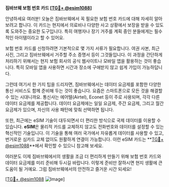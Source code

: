 **짐바브웨 보험 번호 카드 [[TG💪+ @esim1088](https://t.me/s/esim1088)]**

안녕하세요 여러분! 오늘은 짐바브웨에서 꼭 필요한 보험 번호 카드에 대해 자세히 알아보려고 합니다. 이 카드는 현지에서 의료비나 다양한 사고 상황에서 보장을 받을 수 있도록 도와주는 중요한 도구입니다. 특히 여행자나 장기 거주를 계획 중인 분들에게는 필수적인 아이템이라고 할 수 있어요.

보험 번호 카드를 신청하려면 기본적으로 몇 가지 서류가 필요합니다. 여권 사본, 최근 사진, 그리고 짐바브웨에서 거주할 주소 증명서 등이 그것들입니다. 이 과정을 간단하게 처리하기 위해서는 현지 보험 회사의 공식 웹사이트나 모바일 앱을 활용하는 것이 좋습니다. 특히 모바일 앱을 사용하면 시간과 장소에 구애받지 않고 쉽게 가입이 가능하답니다.

그런데 여기서 한 가지 팁을 드리자면, 짐바브웨에서는 데이터 요금제를 포함한 다양한 통신 서비스도 함께 준비해 두는 것이 좋습니다. 요즘은 스마트폰으로 모든 것을 해결할 수 있는 시대니까요. 통신사는 에어텔(Airtel), Econet 등이 주로 사용되며, 각각 다른 데이터 요금제를 제공합니다. 데이터 요금제에는 일일 요금제, 주간 요금제, 그리고 월간 요금제가 있으며, 자신의 사용 패턴에 맞춰 선택하면 됩니다.

또한, 최근에는 eSIM 기술이 대두되면서 더 편리한 방식으로 국제 데이터를 이용할 수 있습니다. **eSIM**은 물리적 카드를 교체하지 않고도 전화번호와 데이터를 설정할 수 있는 혁신적인 기술입니다. 이 기술을 통해 여러 국가에서 자유롭게 데이터를 사용할 수 있고, 번거로운 심카드 교체 없이도 원활하게 연결이 가능합니다. 이런 eSIM 카드는 **[TG💪+ @esim1088](https://t.me/s/esim1088)**에서 확인할 수 있으니 참고해 보세요.

여러분도 이제 짐바브웨에서의 생활을 조금 더 편리하게 만들기 위해 보험 번호 카드와 데이터 요금제를 미리 준비해 두시길 바랍니다. 이렇게 준비만 잘하시면 현지 생활에 큰 도움이 될 거예요. 그럼 짐바브웨에서의 안전하고 즐거운 시간 되세요!

[[TG💪+ @esim1088](https://t.me/s/esim1088) ![Image](https://i.postimg.cc/Y0z9fWf4/image.png)]